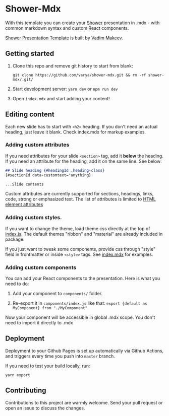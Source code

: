 # Shower-Mdx

With this template you can create your [Shower](https://shwr.me/) presentation in .mdx - with common markdown syntax and custom React components. 

[Shower Presentation Template](https://github.com/shower/shower) is built by [Vadim Makeev](https://pepelsbey.net/).

## Getting started

1. Clone this repo and remove git history to start from blank:

    ```shell
    git clone https://github.com/varya/shower-mdx.git && rm -rf shower-mdx/.git/
    ```

2. Start development server: `yarn dev` or `npm run dev`
3. Open `index.mdx` and start adding your content! 

## Editing content

Each new slide has to start with `<h2>` heading. If you don't need an actual heading, just leave it blank. Check index.mdx for markup examples.

### Adding custom attributes

If you need attributes for your slide `<section>` tag, add it **below** the heading. If you need an attribute for the heading, add it on the same line. See below: 

```md
## Slide heading {#headingId .heading-class}
{#sectionId data-customtext="anything}

...Slide contents
```

Custom attributes are currently supported for sections, headings, links, code, strong or emphasized text. The list of attributes is limited to [HTML element attributes](https://github.com/wooorm/html-element-attributes)

### Adding custom styles.

If you want to change the theme, load theme css directly at the top of [index.js](https://github.com/varya/shower-mdx/blob/master/pages/index.js). The default themes "ribbon" and "material" are already included in package.

If you just want to tweak some components, provide css through "style" field in frontmatter or inside `<style>` tags. See [index.mdx](https://github.com/varya/shower-mdx/blob/master/index.mdx) for examples.

### Adding custom components

You can add your React components to the presentation. Here is what you need to do:

1. Add your component to `components/` folder.

2. Re-export it in `components/index.js` like that: `export {default as MyComponent} from "./MyComponent"`

Now your component will be accessible in global .mdx scope. You don't need to import it directly to .mdx

## Deployment

Deployment to your Github Pages is set up automatically via Github Actions, and triggers every time you push into `master` branch.

If you need to test your build locally, run:

```shell
yarn export
```

## Contributing

Contributions to this project are warmly welcome. Send your pull request or open an issue to discuss the changes.